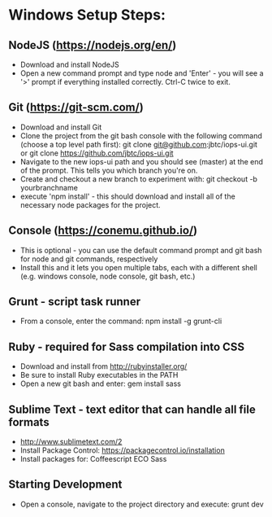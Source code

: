 Windows Setup Steps:
====================

NodeJS (https://nodejs.org/en/)
-------------------------------
* Download and install NodeJS
* Open a new command prompt and type node and 'Enter' - you will see a '>' prompt if everything installed correctly. Ctrl-C twice to exit.


Git (https://git-scm.com/)
--------------------------
* Download and install Git
* Clone the project from the git bash console with the following command (choose a top level path first):
    git clone git@github.com:jbtc/iops-ui.git
or
    git clone https://github.com/jbtc/iops-ui.git
* Navigate to the new iops-ui path and you should see (master) at the end of the prompt. This tells you which branch you're on. 
* Create and checkout a new branch to experiment with:
    git checkout -b yourbranchname
* execute 'npm install' - this should download and install all of the necessary node packages for the project.


Console (https://conemu.github.io/)
-----------------------------------
* This is optional - you can use the default command prompt and git bash for node and git commands, respectively
* Install this and it lets you open multiple tabs, each with a different shell (e.g. windows console, node console, git bash, etc.)


Grunt - script task runner
--------------------------
* From a console, enter the command:
    npm install -g grunt-cli


Ruby - required for Sass compilation into CSS
---------------------------------------------
* Download and install from http://rubyinstaller.org/
* Be sure to install Ruby executables in the PATH
* Open a new git bash and enter:
    gem install sass


Sublime Text - text editor that can handle all file formats
-----------------------------------------------------------
* http://www.sublimetext.com/2
* Install Package Control:
    https://packagecontrol.io/installation
* Install packages for:
    Coffeescript
    ECO
    Sass


Starting Development
--------------------
* Open a console, navigate to the project directory and execute:
    grunt dev
